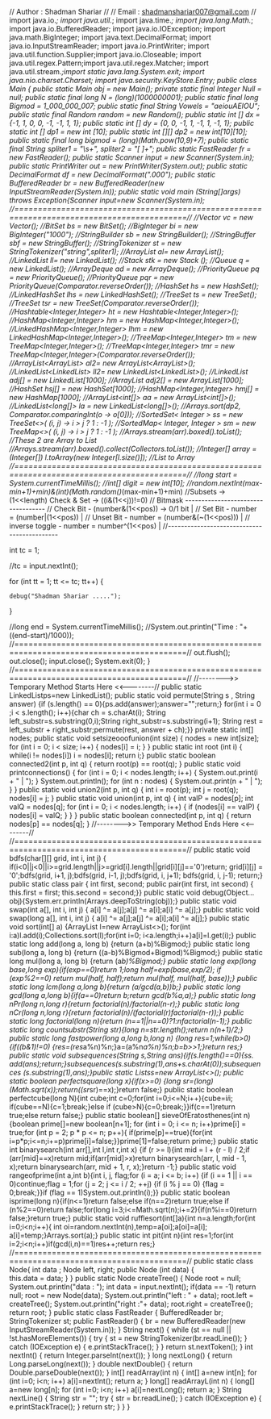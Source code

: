  // Author : Shadman Shariar              //
//  Email  : shadmanshariar007@gmail.com //
import java.io.*; import java.util.*;
import java.time.*; import java.lang.Math.*;
import java.io.BufferedReader; import java.io.IOException;
import java.math.BigInteger; import java.text.DecimalFormat;
import java.io.InputStreamReader; import java.io.PrintWriter;
import java.util.function.Supplier;import java.io.Closeable;
import java.util.regex.Pattern;import java.util.regex.Matcher;
import java.util.stream.*;import static java.lang.System.exit;
import java.nio.charset.Charset; import java.security.KeyStore.Entry;
public class Main {
public static Main obj = new Main();
private static final Integer Null = null;
public static final long N = (long)(1000000001);
public static final long Bigmod = 1_000_000_007;
public static final String Vowels = "aeiouAEIOU";
public static final Random random = new Random();
public static int [] dx = {-1, 1, 0, 0, -1, -1, 1, 1};
public static int [] dy = {0, 0, -1, 1, -1, 1, -1, 1};
public static int [] dp1 = new int [10];
public static int [][] dp2 = new int[10][10]; 
public static final long bigmod = (long)(Math.pow(10,9)+7);
public static final String spliter1 = "\\s+", spliter2 = "[ ]+";
public static FastReader fr = new FastReader();
public static Scanner input = new Scanner(System.in);
public static PrintWriter out = new PrintWriter(System.out);
public static DecimalFormat df = new DecimalFormat(".000");
public static BufferedReader br = new BufferedReader(new InputStreamReader(System.in));
public static void main (String[]args) throws Exception{Scanner input=new Scanner(System.in);
//===========================================================================================//
//Vector vc = new Vector();
//BitSet bs = new BitSet();
//BigInteger bi = new BigInteger("1000");
//StringBuilder sb = new StringBuilder();
//StringBuffer sbf = new StringBuffer();
//StringTokenizer st = new StringTokenizer("string",spliter1);
//ArrayList<Integer> al= new ArrayList<Integer>();
//LinkedList<Integer> ll= new LinkedList<Integer>();
//Stack <Integer> stk = new Stack <Integer>();
//Queue <Integer> q = new LinkedList<Integer>();
//ArrayDeque<Integer> ad = new ArrayDeque<Integer>();
//PriorityQueue <Integer> pq = new PriorityQueue<Integer>();
//PriorityQueue <Integer> pqr = new PriorityQueue<Integer>(Comparator.reverseOrder());
//HashSet<Integer> hs = new HashSet<Integer>();
//LinkedHashSet<Integer> lhs = new LinkedHashSet<Integer>();
//TreeSet<Integer> ts = new TreeSet<Integer>();
//TreeSet<Integer> tsr = new TreeSet<Integer>(Comparator.reverseOrder());
//Hashtable<Integer,Integer> ht = new Hashtable<Integer,Integer>();
//HashMap<Integer,Integer> hm = new HashMap<Integer,Integer>();
//LinkedHashMap<Integer,Integer> lhm = new LinkedHashMap<Integer,Integer>();
//TreeMap<Integer,Integer> tm = new TreeMap<Integer,Integer>();
//TreeMap<Integer,Integer> tmr = new TreeMap<Integer,Integer>(Comparator.reverseOrder());
//ArrayList<ArrayList<Integer>> al2= new ArrayList<ArrayList<Integer>>();
//LinkedList<LinkedList<Integer>> ll2= new LinkedList<LinkedList<Integer>>();
//LinkedList<Integer> adj[] = new LinkedList[1000];
//ArrayList<Integer> adj2[] = new ArrayList[1000];
//HashSet<Integer> hsj[] = new HashSet[1000];
//HashMap<Integer,Integer> hmj[] = new HashMap[1000];
//ArrayList<int[]> aa = new ArrayList<int[]>();
//LinkedList<long[]> la = new LinkedList<long[]>();
//Arrays.sort(dp2, Comparator.comparingInt(o -> o[0]));
//SortedSet< Integer > ss = new TreeSet<>( (i, j) -> i > j ? 1 : -1 );
//SortedMap< Integer, Integer > sm = new TreeMap<>( (i, j) -> i > j ? 1 : -1 );
//Arrays.stream(arr).boxed().toList(); //These 2 are Array to List
//Arrays.stream(arr).boxed().collect(Collectors.toList());
//Integer[] array = (Integer[]) l.toArray(new Integer[l.size()]); //List to Array
//===========================================================================================//
//long start = System.currentTimeMillis();
//int[] digit = new int[10];
//random.nextInt(max-min+1)+min)&(int)(Math.random()*(max-min+1)+min)
//Subsets -> (1<<length) Check & Set -> ((i&(1<<j))!=0)
// Bitmask -----------------------------------
// Check Bit - (number&(1<<pos)) -> 0/1 bit  |
// Set Bit - number = (number|(1<<pos))      |
// Unset Bit - number = (number&(~(1<<pos))) |
// inverse toggle - number = number^(1<<pos) |
//--------------------------------------------

int tc = 1;

//tc = input.nextInt();

for (int tt = 1; tt <= tc; tt++) {
	
	debug("Shadman Shariar .....");
	
}

//long end = System.currentTimeMillis();
//System.out.println("Time : "+((end-start)/1000));
//===========================================================================================//
        out.flush();
        out.close();
        input.close();
        System.exit(0);
}
//===========================================================================================//
//-------->> Temporary Method Starts Here <<--------//
public static LinkedList<String>ps=new LinkedList<String>();
public static void permute(String s , String answer)
{if (s.length() == 0){ps.add(answer);answer="";return;}
for(int i = 0 ;i < s.length(); i++){char ch = s.charAt(i);
String left_substr=s.substring(0,i);String right_substr=s.substring(i+1);
String rest = left_substr + right_substr;permute(rest, answer + ch);}}
private static int[] nodes;
public static void setsizeooofunion(int size) {
    nodes = new int[size];
    for (int i = 0; i < size; i++) {
        nodes[i] = i;
    } }
public static int root (int i) {
	while(i != nodes[i]) i = nodes[i];
	return i;}
public static boolean connected2(int p, int q) {
    return root(p) == root(q); }
public static void printconnections() {
    for (int i = 0; i < nodes.length; i++) {
        System.out.print(i + " | ");
    }
    System.out.println();
    for (int n : nodes) {
        System.out.print(n + " | ");
    } }
public static void union2(int p, int q) {
	int i = root(p);
	int j = root(q);
	nodes[i] = j;
}
public static void union(int p, int q) {
    int valP = nodes[p];
    int valQ = nodes[q];
    for (int i = 0; i < nodes.length; i++) {
        if (nodes[i] == valP) {
            nodes[i] = valQ;
        } } }
public static boolean connected(int p, int q) {
    return nodes[p] == nodes[q]; }
//-------->>  Temporary Method Ends Here  <<--------//
//===========================================================================================//
public static void bdfs(char[][] grid, int i, int j) {
if(i<0||j<0||i>=grid.length||j>=grid[i].length||grid[i][j]=='0')return;
grid[i][j] = '0';bdfs(grid, i+1, j);bdfs(grid, i-1, j);bdfs(grid, i, j+1);
bdfs(grid, i, j-1); return;}
public static class pair { int first, second;
public pair(int first, int second) 
{ this.first = first; this.second = second;}}
public static void debug(Object... obj){System.err.println(Arrays.deepToString(obj));}
public static void swap(int a[], int i, int j) {
a[i] ^= a[j];a[j] ^= a[i];a[i] ^= a[j];}
public static void swap(long a[], int i, int j) {
a[i] ^= a[j];a[j] ^= a[i];a[i] ^= a[j];}
public static void sort(int[] a) {ArrayList<Integer> l=new ArrayList<>();
for(int i:a)l.add(i);Collections.sort(l);for(int i=0; i<a.length;i++)a[i]=l.get(i);}
public static long add(long a, long b) {return (a+b)%Bigmod;}
public static long sub(long a, long b) {return ((a-b)%Bigmod+Bigmod)%Bigmod;}
public static long mul(long a, long b) {return (a*b)%Bigmod;}
public static long exp(long base,long exp){if(exp==0)return 1;long half=exp(base,exp/2);
if (exp%2==0) return mul(half, half);return mul(half, mul(half, base));}
public static long lcm(long a,long b){return (a/gcd(a,b))*b;}
public static long gcd(long a,long b){if(a==0)return b;return gcd(b%a,a);}
public static long nPr(long n,long r){return factorial(n)/factorial(n-r);}
public static long nCr(long n,long r){return factorial(n)/(factorial(r)*factorial(n-r));}
public static long factorial(long n){return (n==1||n==0)?1:n*factorial(n-1);}
public static long countsubstr(String str){long n=str.length();return n*(n+1)/2;}
public static long fastpower(long a,long b,long n) {long res=1;while(b>0){if((b&1)!=0)
{res=(res*a%n)%n;}a=(a%n*a%n)%n;b=b>>1;}return res;}
public static void subsequences(String s,String ans){if(s.length()==0){ss.
add(ans);return;}subsequences(s.substring(1),ans+s.charAt(0));subsequences
(s.substring(1),ans);}public static List<String>ss=new ArrayList<>();
public static boolean perfectsquare(long x){if(x>=0)
{long sr=(long)(Math.sqrt(x));return((sr*sr)==x);}return false;}
public static boolean perfectcube(long N){int cube;int c=0;for(int i=0;i<=N;i++){cube=i*i*i;
if(cube==N){c=1;break;}else if (cube>N){c=0;break;}}if(c==1)return true;else return false;}
public static boolean[] sieveOfEratosthenes(int n){boolean prime[]=new boolean[n+1];
for (int i = 0; i <= n; i++)prime[i] = true;for (int p = 2; p * p <= n; p++){
if(prime[p]==true){for(int i=p*p;i<=n;i+=p)prime[i]=false;}}prime[1]=false;return prime;}
public static int binarysearch(int arr[],int l,int r,int x) 
{if (r >= l){int mid = l + (r - l) / 2;if (arr[mid]==x)return mid;if(arr[mid]>x)return
binarysearch(arr, l, mid - 1, x);return binarysearch(arr, mid + 1, r, x);}return -1;}
public static void rangeofprime(int a,int b){int i, j, flag;for (i = a; i <= b; i++)
{if (i == 1 || i == 0)continue;flag = 1;for (j = 2; j <= i / 2; ++j) {if (i % j == 0)
{flag = 0;break;}}if (flag == 1)System.out.println(i);}}
public static boolean isprime(long n){if(n<=1)return false;else if(n==2)return true;else if
(n%2==0)return false;for(long i=3;i<=Math.sqrt(n);i+=2){if(n%i==0)return false;}return true;}
public static void rufflesort(int[]a){int n=a.length;for(int i=0;i<n;i++){
int oi=random.nextInt(n),temp=a[oi];a[oi]=a[i]; a[i]=temp;}Arrays.sort(a);}
public static int pit(int n){int res=1;for(int i=2;i<n;i++)if(gcd(i,n)==1)res++;return res;}
//===========================================================================================//
public static class Node{
	int data ; Node left, right;
	public Node (int data) {	
		this.data = data;
	}
}
public static Node createTree() {
	Node root = null;
	System.out.println("data : ");
	int data = input.nextInt();
	if(data == -1) return null;
	root = new Node(data);
	System.out.println("left : " + data);
	root.left = createTree();
	System.out.println("right :"+ data);
	root.right = createTree();
	return root;
}
public static class FastReader {
		BufferedReader br;
		StringTokenizer st;
		public FastReader() {
			br = new BufferedReader(new InputStreamReader(System.in));
		}
		String next() {
			while (st == null || !st.hasMoreElements()) {
				try {
					st = new StringTokenizer(br.readLine());
				} catch (IOException e) {
					e.printStackTrace();
				}
			}
			return st.nextToken();
		}
		int nextInt() {
			return Integer.parseInt(next());
		}
		long nextLong() {
			return Long.parseLong(next());
		}
		double nextDouble() {
			return Double.parseDouble(next());
		}
		int[] readArray(int n) {
			int[] a=new int[n];
			for (int i=0; i<n; i++) a[i]=nextInt();
			return a;
		}
		long[] readArrayL(int n) {
			long[] a=new long[n];
			for (int i=0; i<n; i++) a[i]=nextLong();
			return a;
		}
		String nextLine() {
			String str = "";
			try {
				str = br.readLine();
			} catch (IOException e) {
				e.printStackTrace();
			}
			return str;
		}
	}
}
